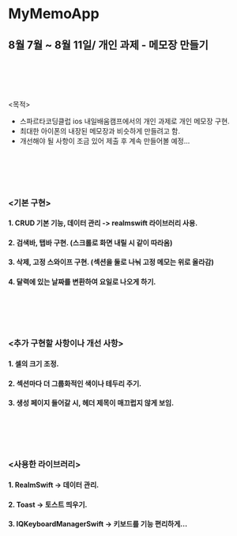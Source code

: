 # MyMemoApp
## 8월 7월 ~ 8월 11일/ 개인 과제 - 메모장 만들기


<br></br>
-----
<목적>
- 스파르타코딩클럽 ios 내일배움캠프에서의 개인 과제로 개인 메모장 구현.
- 최대한 아이폰의 내장된 메모장과 비슷하게 만들려고 함.
- 개선해야 될 사항이 조금 있어 제출 후 계속 만들어볼 예정...

<br></br>
-----
### <기본 구현>
#### 1. CRUD 기본 기능, 데이터 관리 -> realmswift 라이브러리 사용.
#### 2. 검색바, 탭바 구현. (스크롤로 화면 내릴 시 같이 따라옴)
#### 3. 삭제, 고정 스와이프 구현. (섹션을 둘로 나눠 고정 메모는 위로 올라감)
#### 4. 달력에 있는 날짜를 변환하여 요일로 나오게 하기.



<br></br>
-----


### <추가 구현할 사항이나 개선 사항>
#### 1. 셀의 크기 조정.
#### 2. 섹션마다 더 그룹화적인 색이나 테두리 주기.
#### 3. 생성 페이지 들어갈 시, 헤더 제목이 매끄럽지 않게 보임.


<br></br>
-----

### <사용한 라이브러리>
#### 1. RealmSwift -> 데이터 관리.
#### 2. Toast -> 토스트 띄우기.
#### 3. IQKeyboardManagerSwift -> 키보드를 기능 편리하게...



